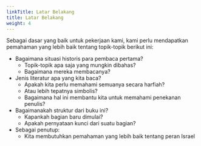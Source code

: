 ```yaml
---
linkTitle: Latar Belakang
title: Latar Belakang
weight: 4
---
```


Sebagai dasar yang baik untuk pekerjaan kami, kami perlu mendapatkan pemahaman yang lebih baik tentang topik-topik berikut ini:
- Bagaimana situasi historis para pembaca pertama? 
    - Topik-topik apa saja yang mungkin dibahas?
    - Bagaimana mereka membacanya?
- Jenis literatur apa yang kita baca?
    - Apakah kita perlu memahami semuanya secara harfiah?
    - Atau lebih tepatnya simbolis?
    - Bagaimana hal ini membantu kita untuk memahami penekanan penulis?
- Bagaimanakah struktur dari buku ini?
    - Kapankah bagian baru dimulai?
    - Apakah pernyataan kunci dari suatu bagian?
- Sebagai penutup:
    - Kita membutuhkan pemahaman yang lebih baik tentang peran Israel